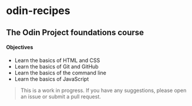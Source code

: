 # odin-recipes
The Odin Project foundations course
---

#### Objectives
* Learn the basics of HTML and CSS
* Learn the basics of Git and GitHub
* Learn the basics of the command line
* Learn the basics of JavaScript

> This is a work in progress. If you have any suggestions, please open an issue or submit a pull request.



